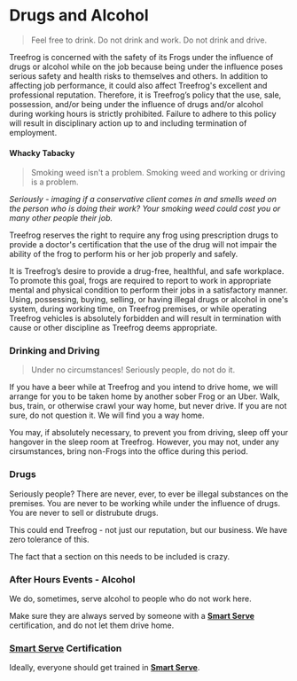 # Drugs and Alcohol

> Feel free to drink. Do not drink and work. Do not drink and drive.

Treefrog is concerned with the safety of its Frogs under the influence of drugs or alcohol while on the job because being under the influence poses serious safety and health risks to themselves and others. In addition to affecting job performance, it could also affect Treefrog's excellent and professional reputation. Therefore, it is Treefrog’s policy that the use, sale, possession, and/or being under the influence of drugs and/or alcohol during working hours is strictly prohibited. Failure to adhere to this policy will result in disciplinary action up to and including termination of employment.

#### Whacky Tabacky

> Smoking weed isn't a problem. Smoking weed and working or driving is a problem.

*Seriously - imaging if a conservative client comes in and smells weed on the person who is doing their work? Your smoking weed could cost you or many other people their job.*

Treefrog reserves the right to require any frog using prescription drugs to provide a doctor's certification that the use of the drug will not impair the ability of the frog to perform his or her job properly and safely.

It is Treefrog’s desire to provide a drug-free, healthful, and safe workplace. To promote this goal, frogs are required to report to work in appropriate mental and physical condition to perform their jobs in a satisfactory manner.  Using, possessing, buying, selling, or having illegal drugs or alcohol in one's system, during working time, on Treefrog premises, or while operating Treefrog vehicles is absolutely forbidden and will result in termination with cause or other discipline as Treefrog deems appropriate.

### Drinking and Driving

> Under no circumstances! Seriously people, do not do it.

If you have a beer while at Treefrog and you intend to drive home, we will arrange for you to be taken home by another sober Frog or an Uber. Walk, bus, train, or otherwise crawl your way home, but never drive. If you are not sure, do not question it. We will find you a way home.

You may, if absolutely necessary, to prevent you from driving, sleep off your hangover in the sleep room at Treefrog. However, you may not, under any cirsumstances, bring non-Frogs into the office during this period.

### Drugs

Seriously people? There are never, ever, to ever be illegal substances on the premises. You are never to be working while under the influence of drugs. You are never to sell or distrubute drugs.

This could end Treefrog - not just our reputation, but our business. We have zero tolerance of this.

The fact that a section on this needs to be included is crazy.

### After Hours Events - Alcohol

We do, sometimes, serve alcohol to people who do not work here.

Make sure they are always served by someone with a [**Smart Serve**](http://www.smartserve.ca) certification, and do not let them drive home.

### [**Smart Serve**](http://www.smartserve.ca) Certification

Ideally, everyone should get trained in [**Smart Serve**](http://www.smartserve.ca).

